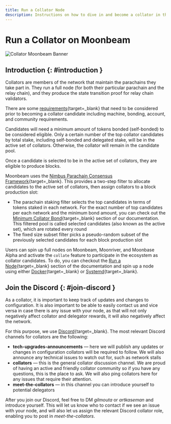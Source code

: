 ```yaml
---
title: Run a Collator Node
description: Instructions on how to dive in and become a collator in the Moonbeam Network once you are running a node
---
```


# Run a Collator on Moonbeam

![Collator Moonbeam Banner](/images/node-operators/networks/collators/collator-banner.png)

## Introduction {: #introduction }

Collators are members of the network that maintain the parachains they take part in. They run a full node (for both their particular parachain and the relay chain), and they produce the state transition proof for relay chain validators.

There are some [requirements](/node-operators/networks/collators/requirements/){target=_blank} that need to be considered prior to becoming a collator candidate including machine, bonding, account, and community requirements.

Candidates will need a minimum amount of tokens bonded (self-bonded) to be considered eligible. Only a certain number of the top collator candidates by total stake, including self-bonded and delegated stake, will be in the active set of collators. Otherwise, the collator will remain in the candidate pool.

Once a candidate is selected to be in the active set of collators, they are eligible to produce blocks.

Moonbeam uses the [Nimbus Parachain Consensus Framework](/learn/features/consensus/){target=_blank}. This provides a two-step filter to allocate candidates to the active set of collators, then assign collators to a block production slot:

 - The parachain staking filter selects the top candidates in terms of tokens staked in each network. For the exact number of top candidates per each network and the minimum bond amount, you can check out the [Minimum Collator Bond](/node-operators/networks/collators/requirements/#minimum-collator-bond){target=_blank} section of our documentation. This filtered pool is called selected candidates (also known as the active set), which are rotated every round
 - The fixed size subset filter picks a pseudo-random subset of the previously selected candidates for each block production slot

Users can spin up full nodes on Moonbeam, Moonriver, and Moonbase Alpha and activate the `collate` feature to participate in the ecosystem as collator candidates. To do, you can checkout the [Run a Node](/node-operators/networks/run-a-node/){target=_blank} section of the documentation and spin up a node using either [Docker](/node-operators/networks/run-a-node/docker/){target=_blank} or [Systemd](/node-operators/networks/run-a-node/systemd/){target=_blank}.

## Join the Discord {: #join-discord }

As a collator, it is important to keep track of updates and changes to configuration. It is also important to be able to easily contact us and vice versa in case there is any issue with your node, as that will not only negatively affect collator and delegator rewards, it will also negatively affect the network.

For this purpose, we use [Discord](https://discord.com/invite/moonbeam){target=_blank}. The most relevant Discord channels for collators are the following:

 - **tech-upgrades-announcements** — here we will publish any updates or changes in configuration collators will be required to follow. We will also announce any technical issues to watch out for, such as network stalls
 - **collators** — this is the general collator discussion channel. We are proud of having an active and friendly collator community so if you have any questions, this is the place to ask. We will also ping collators here for any issues that require their attention.
 - **meet-the-collators** — in this channel you can introduce yourself to potential delegators

After you join our Discord, feel free to DM *gilmouta* or *artkaseman* and introduce yourself. This will let us know who to contact if we see an issue with your node, and will also let us assign the relevant Discord collator role, enabling you to post in *meet-the-collators*.